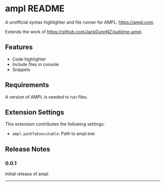 # ampl README

A unofficial syntax highlighter and file runner for AMPL: https://ampl.com.

Extends the work of https://github.com/JackDunnNZ/sublime-ampl.

## Features

- Code highlighter
- Include files in console
- Snippets

## Requirements

A version of AMPL is needed to run files.

## Extension Settings

This extension contributes the following settings:

* `ampl.pathToExecutable`: Path to ampl.exe

## Release Notes

### 0.0.1

Initial release of ampl



-----------------------------------------------------------------------------------------------------------